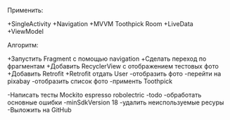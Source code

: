 Применить:

+SingleActivity
+Navigation
+MVVM
Toothpick
Room
+LiveData
+ViewModel

Алгоритм:

+Запустить Fragment с помощью navigation
+Сделать переход по фрагментам
+Добавить RecyclerView с отображением тестовых фото
+Добавить Retrofit
+Retrofit отдать User
-отобразить фото
-перейти на pixabay
-отобразить список фото
-применть Toothpick


-Написать тесты
    Mockito
    espresso
    robolectric
-todo
-обработать основные ошибки
-minSdkVersion 18
-удалить неиспользуемые ресуры
-Выложить на GitHub

